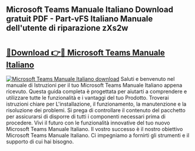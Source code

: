 ## Microsoft Teams Manuale Italiano Download gratuit PDF - Part-vFS Italiano Manuale dell'utente di riparazione zXs2w

# <h2><a href="http://dfh1lo2.blite.top/?on=Microsoft+Teams+Manuale+Italiano">🔗Download 👉🔴 Microsoft Teams Manuale Italiano</a></h2>

[![Microsoft Teams Manuale Italiano download](https://i.imgur.com/lujVjoI.png)](http://dfh1lo2.blite.top/?on=Microsoft+Teams+Manuale+Italiano)
Saluti e benvenuto nel manuale di Istruzioni per il tuo Microsoft Teams Manuale Italiano appena ricevuto. Questa guida completa è progettata per aiutarti a comprendere e utilizzare tutte le funzionalità e i vantaggi del tuo Prodotto. Troverai istruzioni chiare per L'installazione, il funzionamento, la manutenzione e la risoluzione dei problemi. Si prega di controllare il contenuto del pacchetto per assicurarsi di disporre di tutti i componenti necessari prima di procedere. Vivi il futuro con le funzionalità innovative del tuo nuovo Microsoft Teams Manuale Italiano. Il vostro successo è il nostro obiettivo Microsoft Teams Manuale Italiano. Ci impegniamo a fornirti gli strumenti e il supporto di cui hai bisogno.
